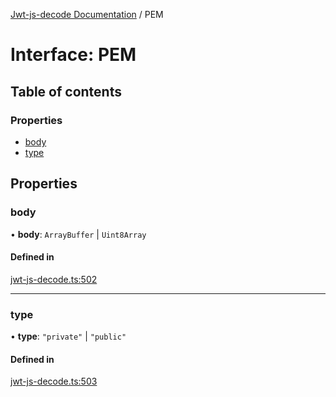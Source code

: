 [Jwt-js-decode Documentation](../README.md) / PEM

# Interface: PEM

## Table of contents

### Properties

- [body](PEM.md#body)
- [type](PEM.md#type)

## Properties

### body

• **body**: `ArrayBuffer` \| `Uint8Array`

#### Defined in

[jwt-js-decode.ts:502](https://github.com/tomitribe/jwt-js-decode/blob/000f334/src/jwt-js-decode.ts#L502)

___

### type

• **type**: ``"private"`` \| ``"public"``

#### Defined in

[jwt-js-decode.ts:503](https://github.com/tomitribe/jwt-js-decode/blob/000f334/src/jwt-js-decode.ts#L503)

